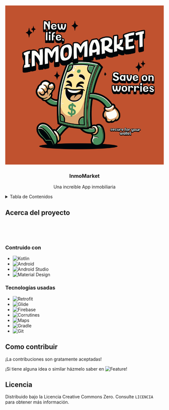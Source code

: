 <!-- PROJECT LOGO -->
<br />
<div align="center">
  <a href="https://github.com/Zenin0/InmoMarket">
    <img src="images/Inmomarket.png">
  </a>

  <h3 align="center">InmoMarket</h3>

  <p align="center">
    Una increible App inmobiliaria
    <br />
  </p>
</div>



<!-- TABLE OF CONTENTS -->
<details>
  <summary>Tabla de Contenidos</summary>
  <ol>
    <li>
      <a href="#about-the-project">Acerca del Proyecto</a>
      <ul>
        <li><a href="#contruido-con">Contruido con</a></li>
      </ul>
      <ul>
        <li><a href="#tecnologias- usadas">Tecnologías usadas</a></li>
      </ul>
    </li>
    <li><a href="#license">Licencia</a></li>
  </ol>
</details>



<!-- ABOUT THE PROJECT -->
## Acerca del proyecto
<br>
<p align="center">

</p><br>


### Contruido con

* ![Kotlin](https://img.shields.io/badge/Kotlin-0095D5?style=for-the-badge&logo=kotlin&logoColor=white)
* ![Android](https://img.shields.io/badge/Android-3DDC84?style=for-the-badge&logo=android&logoColor=white)
* ![Android Studio](https://img.shields.io/badge/Android_Studio-3DDC84?style=for-the-badge&logo=android-studio&logoColor=white)
* ![Material Design](https://img.shields.io/badge/Material_Design-757575?style=for-the-badge&logo=material-design&logoColor=white)



### Tecnologías usadas
* ![Retrofit](https://img.shields.io/badge/Retrofit-0095D5?style=for-the-badge&logo=retrofit&logoColor=white)
* ![Glide](https://img.shields.io/badge/Glide-0095D5?style=for-the-badge&logo=glide&logoColor=white)
* ![Firebase](https://img.shields.io/badge/Firebase-FFCA28?style=for-the-badge&logo=firebase&logoColor=white)
* ![Corrutines](https://img.shields.io/badge/Corrutinas-0095D5?style=for-the-badge&logo=coroutines&logoColor=white)
* ![Maps](https://img.shields.io/badge/Maps-0095D5?style=for-the-badge&logo=google-maps&logoColor=white)
* ![Gradle](https://img.shields.io/badge/Gradle-02303A?style=for-the-badge&logo=gradle&logoColor=white)
* ![Git](https://img.shields.io/badge/Git-F05032?style=for-the-badge&logo=git&logoColor=white)



<!-- CONTRIBUTING -->
## Como contribuir

¡La contribuciones son gratamente aceptadas!

¡Si tiene alguna idea o similar házmelo saber en ![Feature](https://github.com/Zenin0/InmoMarket/issues/new?assignees=&labels=&projects=&template=feature_request.md&title=)!




<!-- LICENSE -->
## Licencia

Distribuido bajo la Licencia Creative Commons Zero. Consulte `LICENCIA` para obtener más información.
